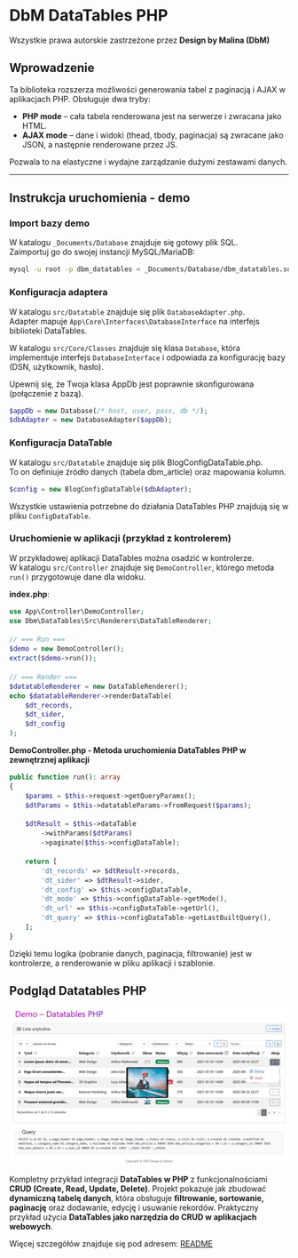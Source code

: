 # DbM DataTables PHP

Wszystkie prawa autorskie zastrzeżone przez **Design by Malina (DbM)**

## Wprowadzenie
Ta biblioteka rozszerza możliwości generowania tabel z paginacją i AJAX w aplikacjach PHP. Obsługuje dwa tryby:
- **PHP mode** – cała tabela renderowana jest na serwerze i zwracana jako HTML.
- **AJAX mode** – dane i widoki (thead, tbody, paginacja) są zwracane jako JSON, a następnie renderowane przez JS.

Pozwala to na elastyczne i wydajne zarządzanie dużymi zestawami danych.

---

## Instrukcja uruchomienia - demo

### Import bazy demo  
W katalogu `_Documents/Database` znajduje się gotowy plik SQL.  
Zaimportuj go do swojej instancji MySQL/MariaDB:  

```bash
mysql -u root -p dbm_datatables < _Documents/Database/dbm_datatables.sql
```

### Konfiguracja adaptera  
W katalogu `src/Datatable` znajduje się plik `DatabaseAdapter.php`.  
Adapter mapuje `App\Core\Interfaces\DatabaseInterface` na interfejs biblioteki DataTables.  

W katalogu `src/Core/Classes` znajduje się klasa `Database`, która implementuje interfejs `DatabaseInterface` i odpowiada za konfigurację bazy (DSN, użytkownik, hasło).  

Upewnij się, że Twoja klasa AppDb jest poprawnie skonfigurowana (połączenie z bazą).  

```php
$appDb = new Database(/* host, user, pass, db */);
$dbAdapter = new DatabaseAdapter($appDb);
```

### Konfiguracja DataTable  
W katalogu `src/Datatable` znajduje się plik BlogConfigDataTable.php.  
To on definiuje źródło danych (tabela dbm_article) oraz mapowania kolumn.  

```php
$config = new BlogConfigDataTable($dbAdapter);
```

Wszystkie ustawienia potrzebne do działania DataTables PHP znajdują się w pliku `ConfigDataTable`.

### Uruchomienie w aplikacji (przykład z kontrolerem)  
W przykładowej aplikacji DataTables można osadzić w kontrolerze.  
W katalogu `src/Controller` znajduje się `DemoController`, którego metoda `run()` przygotowuje dane dla widoku.  

**index.php**:  
```php
use App\Controller\DemoController;
use Dbm\DataTables\Src\Renderers\DataTableRenderer;

// === Run ===
$demo = new DemoController();
extract($demo->run());

// === Render ===
$datatableRenderer = new DataTableRenderer();
echo $datatableRenderer->renderDataTable(
    $dt_records,
    $dt_sider,
    $dt_config
);
```

**DemoController.php - Metoda uruchomienia DataTables PHP w zewnętrznej aplikacji**

```php
public function run(): array
{
    $params = $this->request->getQueryParams();
    $dtParams = $this->datatableParams->fromRequest($params);

    $dtResult = $this->dataTable
        ->withParams($dtParams)
        ->paginate($this->configDataTable);

    return [
        'dt_records' => $dtResult->records,
        'dt_sider' => $dtResult->sider,
        'dt_config' => $this->configDataTable,
        'dt_mode' => $this->configDataTable->getMode(),
        'dt_url' => $this->configDataTable->getUrl(),
        'dt_query' => $this->configDataTable->getLastBuiltQuery(),
    ];
}
```

Dzięki temu logika (pobranie danych, paginacja, filtrowanie) jest w kontrolerze, a renderowanie w pliku aplikacji i szablonie.

## Podgląd Datatables PHP

![Podgląd Datatables](./public/images/screenshot.png)

Kompletny przykład integracji **DataTables w PHP** z funkcjonalnościami **CRUD (Create, Read, Update, Delete)**. Projekt pokazuje jak zbudować **dynamiczną tabelę danych**, która obsługuje **filtrowanie, sortowanie, paginację** oraz dodawanie, edycję i usuwanie rekordów. Praktyczny przykład użycia **DataTables jako narzędzia do CRUD w aplikacjach webowych**.

Więcej szczegółów znajduje się pod adresem: [README](https://github.com/artimman/datatables-php-demo/blob/main/libraries/dbm/datatables/README.md)
